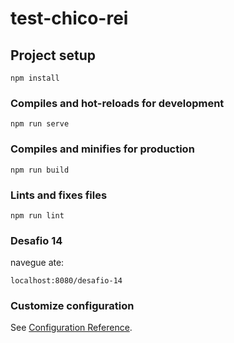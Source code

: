 # test-chico-rei

## Project setup

```
npm install
```

### Compiles and hot-reloads for development

```
npm run serve
```

### Compiles and minifies for production

```
npm run build
```

### Lints and fixes files

```
npm run lint
```

### Desafio 14

navegue ate:

```
localhost:8080/desafio-14
```

### Customize configuration

See [Configuration Reference](https://cli.vuejs.org/config/).

